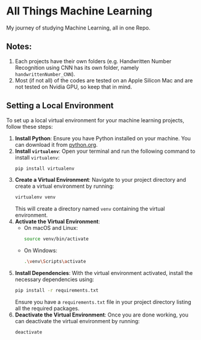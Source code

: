 # All Things Machine Learning
My journey of studying Machine Learning, all in one Repo.

## Notes:
1. Each projects have their own folders (e.g. Handwritten Number Recognition using CNN has its own folder, namely `handwrittenNumber_CNN`).
2. Most (if not all) of the codes are tested on an Apple Silicon Mac and are not tested on Nvidia GPU, so keep that in mind.

## Setting a Local Environment
To set up a local virtual environment for your machine learning projects, follow these steps:
1. **Install Python**: Ensure you have Python installed on your machine. You can download it from [python.org](https://www.python.org/).
2. **Install `virtualenv`**: Open your terminal and run the following command to install `virtualenv`:
    ```sh
    pip install virtualenv
    ```
3. **Create a Virtual Environment**: Navigate to your project directory and create a virtual environment by running:
    ```sh
    virtualenv venv
    ```
    This will create a directory named `venv` containing the virtual environment.
4. **Activate the Virtual Environment**:
    - On macOS and Linux:
        ```sh
        source venv/bin/activate
        ```
    - On Windows:
        ```sh
        .\venv\Scripts\activate
        ```
5. **Install Dependencies**: With the virtual environment activated, install the necessary dependencies using:
    ```sh
    pip install -r requirements.txt
    ```
    Ensure you have a `requirements.txt` file in your project directory listing all the required packages.
6. **Deactivate the Virtual Environment**: Once you are done working, you can deactivate the virtual environment by running:
    ```sh
    deactivate
    ```
